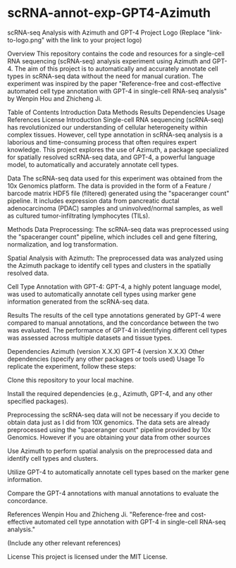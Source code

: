 # scRNA-annot-exp-GPT4-Azimuth
scRNA-seq Analysis with Azimuth and GPT-4
Project Logo (Replace "link-to-logo.png" with the link to your project logo)

Overview
This repository contains the code and resources for a single-cell RNA sequencing (scRNA-seq) analysis experiment using Azimuth and GPT-4. The aim of this project is to automatically and accurately annotate cell types in scRNA-seq data without the need for manual curation. The experiment was inspired by the paper "Reference-free and cost-effective automated cell type annotation with GPT-4 in single-cell RNA-seq analysis" by Wenpin Hou and Zhicheng Ji.

Table of Contents
Introduction
Data
Methods
Results
Dependencies
Usage
References
License
Introduction
Single-cell RNA sequencing (scRNA-seq) has revolutionized our understanding of cellular heterogeneity within complex tissues. However, cell type annotation in scRNA-seq analysis is a laborious and time-consuming process that often requires expert knowledge. This project explores the use of Azimuth, a package specialized for spatially resolved scRNA-seq data, and GPT-4, a powerful language model, to automatically and accurately annotate cell types.

Data
The scRNA-seq data used for this experiment was obtained from the 10x Genomics platform. The data is provided in the form of a Feature / barcode matrix HDF5 file (filtered) generated using the "spaceranger count" pipeline. It includes expression data from pancreatic ductal adenocarcinoma (PDAC) samples and uninvolved/normal samples, as well as cultured tumor-infiltrating lymphocytes (TILs).

Methods
Data Preprocessing: The scRNA-seq data was preprocessed using the "spaceranger count" pipeline, which includes cell and gene filtering, normalization, and log transformation.

Spatial Analysis with Azimuth: The preprocessed data was analyzed using the Azimuth package to identify cell types and clusters in the spatially resolved data.

Cell Type Annotation with GPT-4: GPT-4, a highly potent language model, was used to automatically annotate cell types using marker gene information generated from the scRNA-seq data.

Results
The results of the cell type annotations generated by GPT-4 were compared to manual annotations, and the concordance between the two was evaluated. The performance of GPT-4 in identifying different cell types was assessed across multiple datasets and tissue types.

Dependencies
Azimuth (version X.X.X)
GPT-4 (version X.X.X)
Other dependencies (specify any other packages or tools used)
Usage
To replicate the experiment, follow these steps:

Clone this repository to your local machine.

Install the required dependencies (e.g., Azimuth, GPT-4, and any other specified packages).

Preprocessing the scRNA-seq data will not be necessary if you decide to obtain data just as I did from 10X genomics. The  data sets are already preprocessed using the "spaceranger count" pipeline provided by 10x Genomics. However if you are obtaining your data from other sources 

Use Azimuth to perform spatial analysis on the preprocessed data and identify cell types and clusters.

Utilize GPT-4 to automatically annotate cell types based on the marker gene information.

Compare the GPT-4 annotations with manual annotations to evaluate the concordance.

References
Wenpin Hou and Zhicheng Ji. "Reference-free and cost-effective automated cell type annotation with GPT-4 in single-cell RNA-seq analysis."

(Include any other relevant references)

License
This project is licensed under the MIT License.
